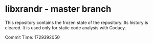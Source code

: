 # libxrandr - master branch

This repository contains the frozen state of the repository.
Its history is cleared. It is used only for static code
analysis with Codacy.

Commit Time: 1729392050